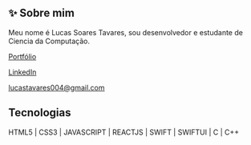 ## ✨ Sobre mim

Meu nome é Lucas Soares Tavares, sou desenvolvedor e estudante de Ciencia da Computação.

[Portfólio]()

[LinkedIn](https://www.linkedin.com/in/lucas-tavares-764691279)

[lucastavares004@gmail.com](lucastavares004@gmail.com)

## Tecnologias

HTML5 | CSS3 | JAVASCRIPT | REACTJS | SWIFT | SWIFTUI | C | C++ 
